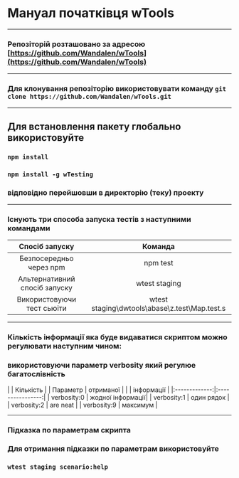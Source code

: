 #  Мануал початківця wTools
***
### Репозіторій розташовано за адресою  [https://github.com/Wandalen/wTools](https://github.com/Wandalen/wTools)
***
### Для клонування репозіторію використовувати команду `git clone https://github.com/Wandalen/wTools.git`
***
## Для встановлення пакету глобально використовуйте
### `npm install`
### `npm install -g wTesting`
### відповідно перейшовши в директорію (теку) проекту
***
### Існують три способа запуска тестів з наступними командами

| Спосіб запуску               | Команда                                       |
|:----------------------------:|:---------------------------------------------:|
| Безпосередньо через npm      | npm test                                      |
| Альтернативний спосіб запуску| wtest staging                                 |
| Використовуючи тест сьюіти   | wtest staging\dwtools\abase\z.test\Map.test.s |

***
### Кількість інформації яка буде видаватися скриптом можно регулювати наступним чином:
### використовуючи параметр verbosity який регулюе багатослівність
|               | Кількість        | 
| Параметр      | отриманої        |
|               | інформації       |
|:-------------:|:----------------:|
| verbosity:0   | жодної інформації|
| verbosity:1   | один рядок       |
| verbosity:2   | are neat         |
| verbosity:9   | максимум         |

***
### Підказка по параметрам скрипта
### Для отримання підказки по параметрам використовуйте 
### `wtest staging scenario:help`